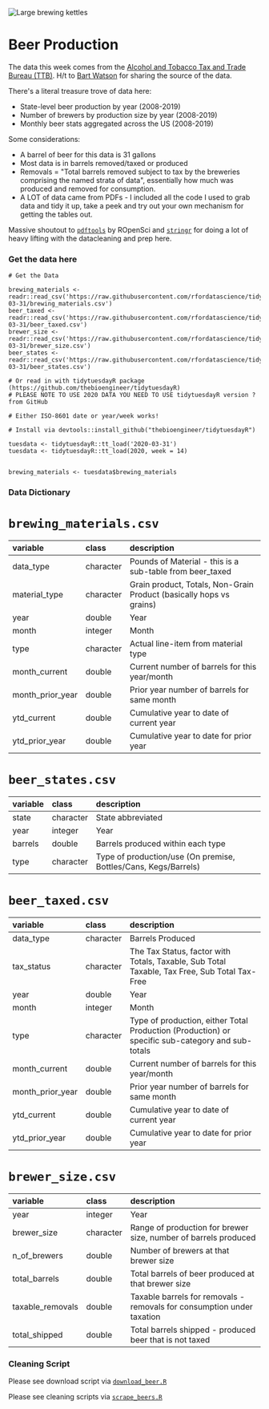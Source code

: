 ![Large brewing kettles](https://images.unsplash.com/photo-1559526642-c3f001ea68ee?ixlib=rb-1.2.1&ixid=eyJhcHBfaWQiOjEyMDd9&auto=format&fit=crop&w=1334&q=80)

# Beer Production

The data this week comes from the [Alcohol and Tobacco Tax and Trade Bureau (TTB)](https://www.ttb.gov/beer/statistics). H/t to [Bart Watson](https://twitter.com/brewersstats?lang=en) for sharing the source of the data.

There's a literal treasure trove of data here:
- State-level beer production by year (2008-2019)
- Number of brewers by production size by year (2008-2019)
- Monthly beer stats aggregated across the US (2008-2019)

Some considerations:
- A barrel of beer for this data is 31 gallons
- Most data is in barrels removed/taxed or produced
- Removals = "Total barrels removed subject to tax by the breweries comprising the named strata of data", essentially how much was produced and removed for consumption.
- A LOT of data came from PDFs - I included all the code I used to grab data and tidy it up, take a peek and try out your own mechanism for getting the tables out.

Massive shoutout to [`pdftools`](https://docs.ropensci.org/pdftools/) by ROpenSci and [`stringr`](https://stringr.tidyverse.org/index.html) for doing a lot of heavy lifting with the datacleaning and prep here.


### Get the data here

```{r}
# Get the Data

brewing_materials <- readr::read_csv('https://raw.githubusercontent.com/rfordatascience/tidytuesday/master/data/2020/2020-03-31/brewing_materials.csv')
beer_taxed <- readr::read_csv('https://raw.githubusercontent.com/rfordatascience/tidytuesday/master/data/2020/2020-03-31/beer_taxed.csv')
brewer_size <- readr::read_csv('https://raw.githubusercontent.com/rfordatascience/tidytuesday/master/data/2020/2020-03-31/brewer_size.csv')
beer_states <- readr::read_csv('https://raw.githubusercontent.com/rfordatascience/tidytuesday/master/data/2020/2020-03-31/beer_states.csv')

# Or read in with tidytuesdayR package (https://github.com/thebioengineer/tidytuesdayR)
# PLEASE NOTE TO USE 2020 DATA YOU NEED TO USE tidytuesdayR version ? from GitHub

# Either ISO-8601 date or year/week works!

# Install via devtools::install_github("thebioengineer/tidytuesdayR")

tuesdata <- tidytuesdayR::tt_load('2020-03-31')
tuesdata <- tidytuesdayR::tt_load(2020, week = 14)


brewing_materials <- tuesdata$brewing_materials
```
### Data Dictionary

# `brewing_materials.csv`

|variable         |class     |description |
|:----------------|:---------|:-----------|
|data_type        |character | Pounds of Material - this is a sub-table from beer_taxed|
|material_type    |character | Grain product, Totals, Non-Grain Product (basically hops vs grains)|
|year             |double    | Year |
|month            |integer   | Month |
|type             |character | Actual line-item from material type |
|month_current    |double    | Current number of barrels for this year/month |
|month_prior_year |double    | Prior year number of barrels for same month |
|ytd_current      |double    | Cumulative year to date of current year |
|ytd_prior_year   |double    | Cumulative year to date for prior year |

# `beer_states.csv`

|variable |class     |description |
|:--------|:---------|:-----------|
|state    |character | State abbreviated |
|year     |integer   | Year |
|barrels  |double    | Barrels produced within each type |
|type     |character | Type of production/use (On premise, Bottles/Cans, Kegs/Barrels) |

# `beer_taxed.csv`

|variable         |class     |description |
|:----------------|:---------|:-----------|
|data_type        |character | Barrels Produced |
|tax_status       |character | The Tax Status, factor with Totals, Taxable, Sub Total Taxable, Tax Free, Sub Total Tax-Free|
|year             |double    | Year |
|month            |integer   | Month |
|type             |character | Type of production, either Total Production (Production) or specific sub-category and sub-totals |
|month_current    |double    | Current number of barrels for this year/month |
|month_prior_year |double    | Prior year number of barrels for same month |
|ytd_current      |double    | Cumulative year to date of current year |
|ytd_prior_year   |double    | Cumulative year to date for prior year |

# `brewer_size.csv`

|variable         |class     |description |
|:----------------|:---------|:-----------|
|year             |integer   | Year  |
|brewer_size      |character | Range of production for brewer size, number of barrels produced |
|n_of_brewers     |double    | Number of brewers at that brewer size |
|total_barrels    |double    | Total barrels of beer produced at that brewer size |
|taxable_removals |double    | Taxable barrels for removals - removals for consumption under taxation |
|total_shipped    |double    | Total barrels shipped - produced beer that is not taxed |

### Cleaning Script

Please see download script via [`download_beer.R`](download_beer.R)

Please see cleaning scripts via [`scrape_beers.R`](scrape_beers.R)